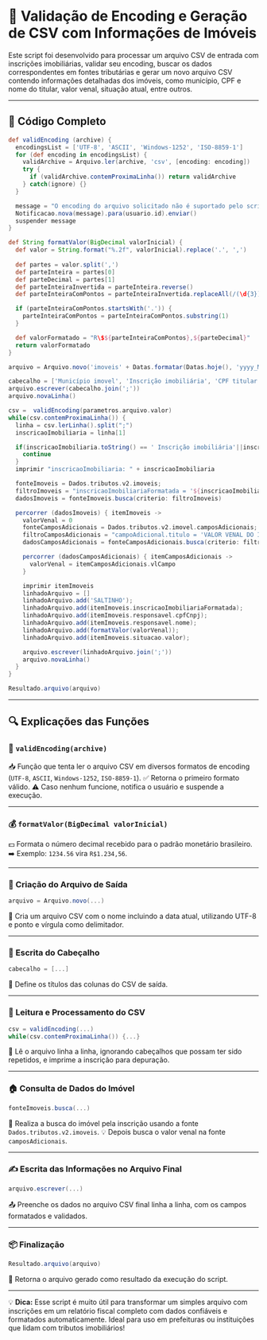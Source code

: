 # 📄 Validação de Encoding e Geração de CSV com Informações de Imóveis

Este script foi desenvolvido para processar um arquivo CSV de entrada com inscrições imobiliárias, validar seu encoding, buscar os dados correspondentes em fontes tributárias e gerar um novo arquivo CSV contendo informações detalhadas dos imóveis, como município, CPF e nome do titular, valor venal, situação atual, entre outros.

---

## 🧠 Código Completo

```groovy
def validEncoding (archive) {
  encodingsList = ['UTF-8', 'ASCII', 'Windows-1252', 'ISO-8859-1']
  for (def encoding in encodingsList) {
    validArchive = Arquivo.ler(archive, 'csv', [encoding: encoding])
    try {
      if (validArchive.contemProximaLinha()) return validArchive
    } catch(ignore) {}
  }

  message = "O encoding do arquivo solicitado não é suportado pelo script para a importação."
  Notificacao.nova(message).para(usuario.id).enviar()
  suspender message
}

def String formatValor(BigDecimal valorInicial) {
  def valor = String.format("%.2f", valorInicial).replace('.', ',')
  
  def partes = valor.split(',')
  def parteInteira = partes[0]
  def parteDecimal = partes[1]
  def parteInteiraInvertida = parteInteira.reverse()
  def parteInteiraComPontos = parteInteiraInvertida.replaceAll(/(\d{3})/, '$1.').reverse()

  if (parteInteiraComPontos.startsWith('.')) {
    parteInteiraComPontos = parteInteiraComPontos.substring(1)
  }

  def valorFormatado = "R\$${parteInteiraComPontos},${parteDecimal}"
  return valorFormatado
}

arquivo = Arquivo.novo('imoveis' + Datas.formatar(Datas.hoje(), 'yyyy_MM_dd')+'.csv', 'csv', [encoding: 'UTF-8', delimitador: ";"]);

cabecalho = ['Município imovel', 'Inscrição imobiliária', 'CPF titular', 'Nome titular', 'valor venal em 2024', 'Situação atual', 'Observação']
arquivo.escrever(cabecalho.join(';'))
arquivo.novaLinha()

csv =  validEncoding(parametros.arquivo.valor)
while(csv.contemProximaLinha()) {
  linha = csv.lerLinha().split(";")
  inscricaoImobiliaria = linha[1]

  if(inscricaoImobiliaria.toString() == ' Inscrição imobiliária'||inscricaoImobiliaria.toString() == 'Inscrição imobiliária '){
    continue   
  }
  imprimir "inscricaoImobiliaria: " + inscricaoImobiliaria

  fonteImoveis = Dados.tributos.v2.imoveis;
  filtroImoveis = "inscricaoImobiliariaFormatada = '${inscricaoImobiliaria}' or inscricaoIncra = '${inscricaoImobiliaria}'"
  dadosImoveis = fonteImoveis.busca(criterio: filtroImoveis)

  percorrer (dadosImoveis) { itemImoveis ->
    valorVenal = 0
    fonteCamposAdicionais = Dados.tributos.v2.imovel.camposAdicionais;
    filtroCamposAdicionais = "campoAdicional.titulo = 'VALOR VENAL DO IMÓVEL'"
    dadosCamposAdicionais = fonteCamposAdicionais.busca(criterio: filtroCamposAdicionais,parametros:["idImovel":itemImoveis.id])

    percorrer (dadosCamposAdicionais) { itemCamposAdicionais ->
      valorVenal = itemCamposAdicionais.vlCampo
    }

    imprimir itemImoveis
    linhadoArquivo = []
    linhadoArquivo.add('SALTINHO');
    linhadoArquivo.add(itemImoveis.inscricaoImobiliariaFormatada);
    linhadoArquivo.add(itemImoveis.responsavel.cpfCnpj);
    linhadoArquivo.add(itemImoveis.responsavel.nome);
    linhadoArquivo.add(formatValor(valorVenal));
    linhadoArquivo.add(itemImoveis.situacao.valor);

    arquivo.escrever(linhadoArquivo.join(';'))
    arquivo.novaLinha()
  }
}

Resultado.arquivo(arquivo)
```

---

## 🔍 Explicações das Funções

### 🔄 `validEncoding(archive)`

📥 Função que tenta ler o arquivo CSV em diversos formatos de encoding (`UTF-8`, `ASCII`, `Windows-1252`, `ISO-8859-1`).
✅ Retorna o primeiro formato válido.
⚠️ Caso nenhum funcione, notifica o usuário e suspende a execução.

---

### 💰 `formatValor(BigDecimal valorInicial)`

💵 Formata o número decimal recebido para o padrão monetário brasileiro.
➡️ Exemplo: `1234.56` vira `R$1.234,56`.

---

### 📂 Criação do Arquivo de Saída

```groovy
arquivo = Arquivo.novo(...)
```

📝 Cria um arquivo CSV com o nome incluindo a data atual, utilizando UTF-8 e ponto e vírgula como delimitador.

---

### 🧾 Escrita do Cabeçalho

```groovy
cabecalho = [...]
```

🧷 Define os títulos das colunas do CSV de saída.

---

### 📑 Leitura e Processamento do CSV

```groovy
csv = validEncoding(...)
while(csv.contemProximaLinha()) {...}
```

🔁 Lê o arquivo linha a linha, ignorando cabeçalhos que possam ter sido repetidos, e imprime a inscrição para depuração.

---

### 🏠 Consulta de Dados do Imóvel

```groovy
fonteImoveis.busca(...)
```

🔎 Realiza a busca do imóvel pela inscrição usando a fonte `Dados.tributos.v2.imoveis`.
💡 Depois busca o valor venal na fonte `camposAdicionais`.

---

### ✍️ Escrita das Informações no Arquivo Final

```groovy
arquivo.escrever(...)
```

📤 Preenche os dados no arquivo CSV final linha a linha, com os campos formatados e validados.

---

### 📦 Finalização

```groovy
Resultado.arquivo(arquivo)
```

🎯 Retorna o arquivo gerado como resultado da execução do script.

---

💡 **Dica:** Esse script é muito útil para transformar um simples arquivo com inscrições em um relatório fiscal completo com dados confiáveis e formatados automaticamente. Ideal para uso em prefeituras ou instituições que lidam com tributos imobiliários!
